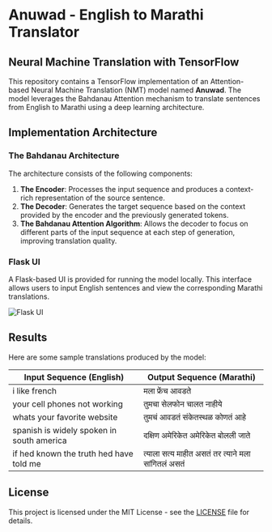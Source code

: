 # Anuwad - English to Marathi Translator

## Neural Machine Translation with TensorFlow

This repository contains a TensorFlow implementation of an Attention-based Neural Machine Translation (NMT) model named **Anuwad**. The model leverages the Bahdanau Attention mechanism to translate sentences from English to Marathi using a deep learning architecture.

## Implementation Architecture

### The Bahdanau Architecture

The architecture consists of the following components:

1. **The Encoder**: Processes the input sequence and produces a context-rich representation of the source sentence.
2. **The Decoder**: Generates the target sequence based on the context provided by the encoder and the previously generated tokens.
3. **The Bahdanau Attention Algorithm**: Allows the decoder to focus on different parts of the input sequence at each step of generation, improving translation quality.

### Flask UI

A Flask-based UI is provided for running the model locally. This interface allows users to input English sentences and view the corresponding Marathi translations.

![Flask UI](pic1)

## Results

Here are some sample translations produced by the model:

| Input Sequence (English)                               | Output Sequence (Marathi)                                |
|--------------------------------------------------------|----------------------------------------------------------|
| i like french                                          | मला फ्रेंच आवडते                                         |
| your cell phones not working                          | तुमचा सेलफोन चालत नाहीये                                |
| whats your favorite website                           | तुमचं आवडतं संकेतस्थळ कोणतं आहे                        |
| spanish is widely spoken in south america              | दक्षिण अमेरिकेत अमेरिकेत बोलली जाते                    |
| if hed known the truth hed have told me               | त्याला सत्य माहीत असतं तर त्याने मला सांगितलं असतं        |

## License

This project is licensed under the MIT License - see the [LICENSE](LICENSE) file for details.

